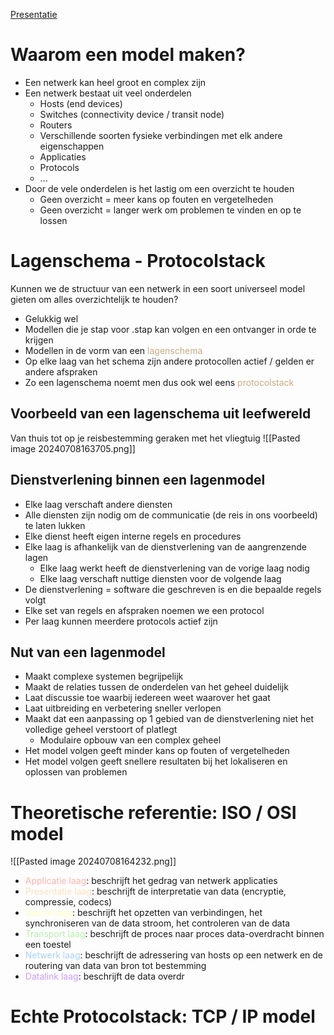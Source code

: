 [Presentatie](https://learning.ap.be/pluginfile.php/1957755/mod_resource/content/3/02%20-%20Theorie%20-%20Netwerkmodellen.pdf)
# Waarom een model maken?
- Een netwerk kan heel groot en complex zijn
- Een netwerk bestaat uit veel onderdelen
	- Hosts (end devices)
	- Switches (connectivity device / transit node)
	- Routers
	- Verschillende soorten fysieke verbindingen met elk andere eigenschappen
	- Applicaties
	- Protocols
	- ...
- Door de vele onderdelen is het lastig om een overzicht te houden
	- Geen overzicht = meer kans op fouten en vergetelheden
	- Geen overzicht = langer werk om problemen te vinden en op te lossen

# Lagenschema - Protocolstack
Kunnen we de structuur van een netwerk in een soort universeel model gieten om alles overzichtelijk te houden?
- Gelukkig wel
- Modellen die je stap voor .stap kan volgen en een ontvanger in orde te krijgen
- Modellen in de vorm van een <span style="color:#c8ab83;">lagenschema</span>
- Op elke laag van het schema zijn andere protocollen actief / gelden er andere afspraken
- Zo een lagenschema noemt men dus ook wel eens <span style="color:#c8ab83;">protocolstack</span>

## Voorbeeld van een lagenschema uit leefwereld
Van thuis tot op je reisbestemming geraken met het vliegtuig
![[Pasted image 20240708163705.png]]
## Dienstverlening binnen een lagenmodel
- Elke laag verschaft andere diensten
- Alle diensten zijn nodig om de communicatie (de reis in ons voorbeeld) te laten lukken
- Elke dienst heeft eigen interne regels en procedures
- Elke laag is afhankelijk van de dienstverlening van de aangrenzende lagen
	- Elke laag werkt heeft de dienstverlening van de vorige laag nodig
	- Elke laag verschaft nuttige diensten voor de volgende laag
- De dienstverlening = software die geschreven is en die bepaalde regels volgt
- Elke set van regels en afspraken noemen we een protocol
- Per laag kunnen meerdere protocols actief zijn

## Nut van een lagenmodel
- Maakt complexe systemen begrijpelijk
- Maakt de relaties tussen de onderdelen van het geheel duidelijk
- Laat discussie toe waarbij iedereen weet waarover het gaat
- Laat uitbreiding en verbetering sneller verlopen
- Maakt dat een aanpassing op 1 gebied van de dienstverlening niet het volledige geheel verstoort of platlegt
	- Modulaire opbouw van een complex geheel
- Het model volgen geeft minder kans op fouten of vergetelheden
- Het model volgen geeft snellere resultaten bij het lokaliseren en oplossen van problemen

# Theoretische referentie: ISO / OSI model
![[Pasted image 20240708164232.png]]

- <span style="color:#ffb1af;">Applicatie laag</span>: beschrijft het gedrag van netwerk applicaties
- <span style="color:#ffdfbe;">Presentatie laag</span>: beschrijft de interpretatie van data (encryptie, compressie, codecs)
- <span style="color:#ffffbf;">Sessie laag</span>: beschrijft het opzetten van verbindingen, het synchroniseren van de data stroom, het controleren van de data
- <span style="color:#b4f0a8;">Transport laag</span>: beschrijft de proces naar proces data-overdracht binnen een toestel
- <span style="color:#a9d0f7;">Netwerk laag</span>: beschrijft de adressering van hosts op een netwerk en de routering van data van bron tot bestemming
- <span style="color:#cc99fe;">Datalink laag</span>: beschrijft de data overdr

# Echte Protocolstack: TCP / IP model
